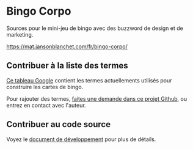 # Bingo Corpo

Sources pour le mini-jeu de bingo avec des buzzword de design et de marketing.

https://mat.jansonblanchet.com/fr/bingo-corpo/


## Contribuer à la liste des termes

[Ce tableau Google](https://docs.google.com/spreadsheets/d/1dqE80fhoNQCfVtrC0NTNSjyYPEhbYM8k9XnzYg_ClqQ/edit?usp=sharing) contient les termes actuellements utilisés pour construire les cartes de bingo.

Pour rajouter des termes, [faites une demande dans ce projet Github](https://github.com/jansensan/bingo-corpo/issues), ou entrez en contact avec l'auteur.


## Contribuer au code source

Voyez le [document de développement](development.md) pour plus de détails.
